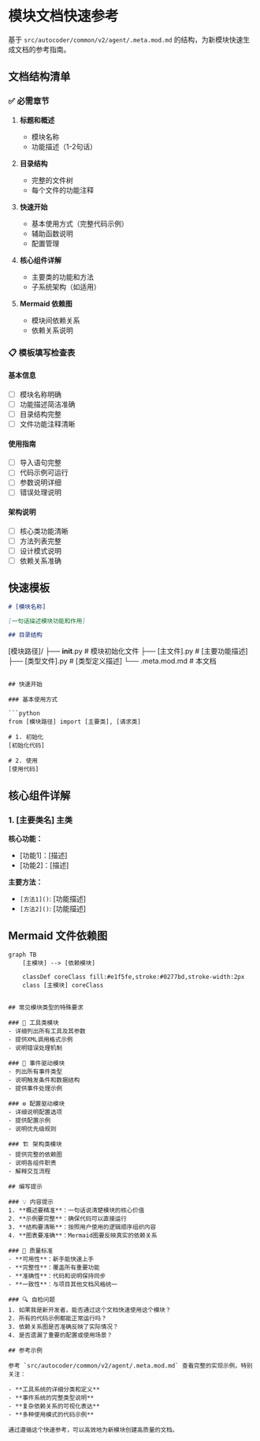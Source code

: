 
# 模块文档快速参考

基于 `src/autocoder/common/v2/agent/.meta.mod.md` 的结构，为新模块快速生成文档的参考指南。

## 文档结构清单

### ✅ 必需章节

1. **标题和概述**
   - 模块名称
   - 功能描述（1-2句话）

2. **目录结构**
   - 完整的文件树
   - 每个文件的功能注释

3. **快速开始**
   - 基本使用方式（完整代码示例）
   - 辅助函数说明
   - 配置管理

4. **核心组件详解**
   - 主要类的功能和方法
   - 子系统架构（如适用）

5. **Mermaid 依赖图**
   - 模块间依赖关系
   - 依赖关系说明

### 📋 模板填写检查表

#### 基本信息
- [ ] 模块名称明确
- [ ] 功能描述简洁准确
- [ ] 目录结构完整
- [ ] 文件功能注释清晰

#### 使用指南
- [ ] 导入语句完整
- [ ] 代码示例可运行
- [ ] 参数说明详细
- [ ] 错误处理说明

#### 架构说明
- [ ] 核心类功能清晰
- [ ] 方法列表完整
- [ ] 设计模式说明
- [ ] 依赖关系准确

## 快速模板

```markdown
# [模块名称]

[一句话描述模块功能和作用]

## 目录结构

```
[模块路径]/
├── __init__.py                    # 模块初始化文件
├── [主文件].py                    # [主要功能描述]
├── [类型文件].py                  # [类型定义描述]
└── .meta.mod.md                   # 本文档
```

## 快速开始

### 基本使用方式

```python
from [模块路径] import [主要类], [请求类]

# 1. 初始化
[初始化代码]

# 2. 使用
[使用代码]
```

## 核心组件详解

### 1. [主要类名] 主类

**核心功能：**
- [功能1]：[描述]
- [功能2]：[描述]

**主要方法：**
- `[方法1]()`: [功能描述]
- `[方法2]()`: [功能描述]

## Mermaid 文件依赖图

```mermaid
graph TB
    [主模块] --> [依赖模块]
    
    classDef coreClass fill:#e1f5fe,stroke:#0277bd,stroke-width:2px
    class [主模块] coreClass
```
```

## 常见模块类型的特殊要求

### 🔧 工具类模块
- 详细列出所有工具及其参数
- 提供XML调用格式示例
- 说明错误处理机制

### 📡 事件驱动模块
- 列出所有事件类型
- 说明触发条件和数据结构
- 提供事件处理示例

### ⚙️ 配置驱动模块
- 详细说明配置选项
- 提供配置示例
- 说明优先级规则

### 🏗️ 架构类模块
- 提供完整的依赖图
- 说明各组件职责
- 解释交互流程

## 编写提示

### 💡 内容提示
1. **概述要精准**：一句话说清楚模块的核心价值
2. **示例要完整**：确保代码可以直接运行
3. **结构要清晰**：按照用户使用的逻辑顺序组织内容
4. **图表要准确**：Mermaid图要反映真实的依赖关系

### 🎯 质量标准
- **可用性**：新手能快速上手
- **完整性**：覆盖所有重要功能
- **准确性**：代码和说明保持同步
- **一致性**：与项目其他文档风格统一

### 🔍 自检问题
1. 如果我是新开发者，能否通过这个文档快速使用这个模块？
2. 所有的代码示例都能正常运行吗？
3. 依赖关系图是否准确反映了实际情况？
4. 是否遗漏了重要的配置或使用场景？

## 参考示例

参考 `src/autocoder/common/v2/agent/.meta.mod.md` 查看完整的实现示例，特别关注：

- **工具系统的详细分类和定义**
- **事件系统的完整类型说明**
- **复杂依赖关系的可视化表达**
- **多种使用模式的代码示例**

通过遵循这个快速参考，可以高效地为新模块创建高质量的文档。

